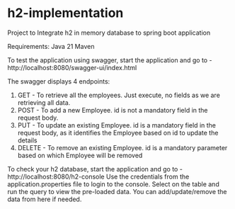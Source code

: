 # h2-implementation
Project to Integrate h2 in memory database to spring boot application

Requirements:
Java 21
Maven

To test the application using swagger, start the application and 
go to - http://localhost:8080/swagger-ui/index.html 

The swagger displays 4 endpoints:
1. GET - To retrieve all the employees. Just execute, no fields as we are retrieving all data.
2. POST - To add a new Employee. id is not a mandatory field in the request body.
3. PUT - To update an existing Employee. id is a mandatory field in the request body, 
                                         as it identifies the Employee based on id to update the details
4. DELETE - To remove an existing Employee. id is a mandatory parameter based on which Employee will be removed

To check your h2 database, start the application and 
go to - http://localhost:8080/h2-console
Use the credentials from the application.properties file to login to the console.
Select on the table and run the query to view the pre-loaded data.
You can add/update/remove the data from here if needed.